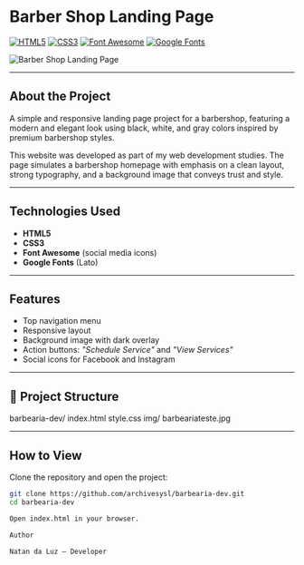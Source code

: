 # Barber Shop Landing Page  

[![HTML5](https://img.shields.io/badge/HTML5-E34F26?style=flat&logo=html5&logoColor=white)]()
[![CSS3](https://img.shields.io/badge/CSS3-1572B6?style=flat&logo=css3&logoColor=white)]()
[![Font Awesome](https://img.shields.io/badge/Font_Awesome-528DD7?style=flat&logo=font-awesome&logoColor=white)]()
[![Google Fonts](https://img.shields.io/badge/Google_Fonts-4285F4?style=flat&logo=googlefonts&logoColor=white)]()

![Barber Shop Landing Page](https://i.imgur.com/pCifQTp.jpeg)

---

## About the Project  
A simple and responsive landing page project for a barbershop, featuring a modern and elegant look using black, white, and gray colors inspired by premium barbershop styles.  

This website was developed as part of my web development studies. The page simulates a barbershop homepage with emphasis on a clean layout, strong typography, and a background image that conveys trust and style.  

---

##  Technologies Used  
- **HTML5**  
- **CSS3**  
- **Font Awesome** (social media icons)  
- **Google Fonts** (Lato)  

---

##  Features  
- Top navigation menu  
- Responsive layout  
- Background image with dark overlay  
- Action buttons: *"Schedule Service"* and *"View Services"*  
- Social icons for Facebook and Instagram  

---

## 📂 Project Structure  

barbearia-dev/
index.html
 style.css
      img/
        barbeariateste.jpg



---

##  How to View  
Clone the repository and open the project:  

```bash
git clone https://github.com/archivesysl/barbearia-dev.git
cd barbearia-dev

Open index.html in your browser.

Author

Natan da Luz – Developer
        

